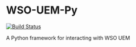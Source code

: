 # WSO-UEM-Py
[![Build Status](https://rorymurdock.visualstudio.com/Python%20Pipelines/_apis/build/status/rorymurdock.WSO-UEM-Py?branchName=master)](https://rorymurdock.visualstudio.com/Python%20Pipelines/_build/latest?definitionId=1&branchName=master)

A Python framework for interacting with WSO UEM
